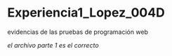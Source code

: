 # Experiencia1_Lopez_004D
evidencias de las pruebas de programación web


*el archivo parte 1 es el correcto*
